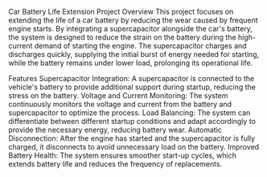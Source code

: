 Car Battery Life Extension Project
Overview
This project focuses on extending the life of a car battery by reducing the wear caused by frequent engine starts. By integrating a supercapacitor alongside the car's battery, the system is designed to reduce the strain on the battery during the high-current demand of starting the engine. The supercapacitor charges and discharges quickly, supplying the initial burst of energy needed for starting, while the battery remains under lower load, prolonging its operational life.

Features
Supercapacitor Integration: A supercapacitor is connected to the vehicle's battery to provide additional support during startup, reducing the stress on the battery.
Voltage and Current Monitoring: The system continuously monitors the voltage and current from the battery and supercapacitor to optimize the process.
Load Balancing: The system can differentiate between different startup conditions and adapt accordingly to provide the necessary energy, reducing battery wear.
Automatic Disconnection: After the engine has started and the supercapacitor is fully charged, it disconnects to avoid unnecessary load on the battery.
Improved Battery Health: The system ensures smoother start-up cycles, which extends battery life and reduces the frequency of replacements.
